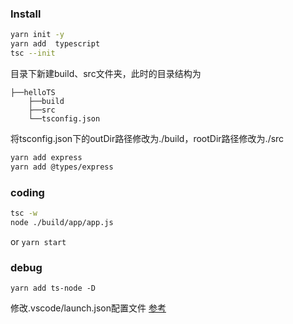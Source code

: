 ### Install
``` bash
yarn init -y
yarn add  typescript
tsc --init
```
目录下新建build、src文件夹，此时的目录结构为
```
├──helloTS
    ├──build
    ├──src
    └──tsconfig.json
```
将tsconfig.json下的outDir路径修改为./build，rootDir路径修改为./src
```bash
yarn add express
yarn add @types/express
```

### coding

```bash
tsc -w
node ./build/app/app.js

```
or
 ``` yarn start ```

### debug
```
yarn add ts-node -D
```
修改.vscode/launch.json配置文件
[参考](https://code.visualstudio.com/docs/editor/debugging#_launch-configurations)
